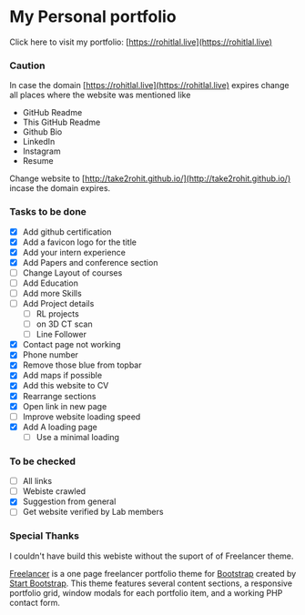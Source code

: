 # My Personal portfolio

Click here to visit my portfolio: [https://rohitlal.live](https://rohitlal.live)

### Caution

In case the domain [https://rohitlal.live](https://rohitlal.live) expires change all places where the website was mentioned like

- GitHub Readme
- This GitHub Readme
- Github Bio
- LinkedIn
- Instagram
- Resume

Change website to [http://take2rohit.github.io/](http://take2rohit.github.io/) incase the domain expires.

### Tasks to be done
- [X] Add github certification
- [X] Add a favicon logo for the title
- [X] Add your intern experience
- [X] Add Papers and conference section
- [ ] Change Layout of courses  
- [ ] Add Education
- [ ] Add more Skills
- [ ] Add Project details
  - [ ] RL projects
  - [ ] on 3D CT scan
  - [ ] Line Follower
- [X] Contact page not working
- [X] Phone number
- [X] Remove those blue from topbar
- [X] Add maps if possible
- [X] Add this website to CV
- [X] Rearrange sections
- [X] Open link in new page
- [ ] Improve website loading speed
- [X] Add A loading page
    - [ ] Use a minimal loading

### To be checked

- [ ] All links
- [ ] Webiste crawled
- [X] Suggestion from general
- [ ] Get website verified by Lab members

### Special Thanks

I couldn't have build this webiste without the suport of of Freelancer theme.

[Freelancer](http://startbootstrap.com/template-overviews/freelancer/) is a one page freelancer portfolio theme for [Bootstrap](http://getbootstrap.com/) created by [Start Bootstrap](http://startbootstrap.com/). This theme features several content sections, a responsive portfolio grid, window modals for each portfolio item, and a working PHP contact form.
